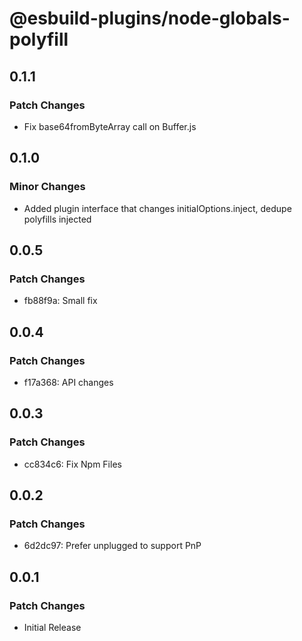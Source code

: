 # @esbuild-plugins/node-globals-polyfill

## 0.1.1

### Patch Changes

-   Fix base64fromByteArray call on Buffer.js

## 0.1.0

### Minor Changes

-   Added plugin interface that changes initialOptions.inject, dedupe polyfills injected

## 0.0.5

### Patch Changes

-   fb88f9a: Small fix

## 0.0.4

### Patch Changes

-   f17a368: API changes

## 0.0.3

### Patch Changes

-   cc834c6: Fix Npm Files

## 0.0.2

### Patch Changes

-   6d2dc97: Prefer unplugged to support PnP

## 0.0.1

### Patch Changes

-   Initial Release
